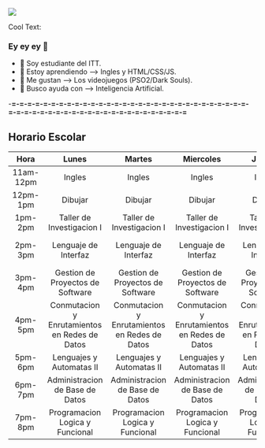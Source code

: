 ![](https://images.cooltext.com/5508515.png)

<a href="http://es.cooltext.com" target="_top"><img src="https://cooltext.com/images/ct_pixel.gif" width="80" height="15" alt="Cool Text: Generador de Logotipos y Gráficos." border="0" /></a>

### **Ey ey ey** 👋
- 🔭 Soy estudiante del ITT.
- 🌱 Estoy aprendiendo --> Ingles y HTML/CSS/JS.
- 👯 Me gustan --> Los videojuegos (PSO2/Dark Souls).
- 🤔 Busco ayuda con --> Inteligencia Artificial.

-**=-=-=-=-=-=-=-=-=-=-=-=-=-=-=-=-=-=-=-=-=-=-=-=-=-=-=-=-=-=-=-=-=-=-=-=-=-=-=-=-=-=-=-=-=-=-=-=-=-=-=-=-=**
##                 Horario Escolar
|    Hora   |                     Lunes                     |                     Martes                    |                   Miercoles                   |                     Jueves                    |                    Viernes                    |
|:---------:|:---------------------------------------------:|:---------------------------------------------:|:---------------------------------------------:|:---------------------------------------------:|:---------------------------------------------:|
| 11am-12pm |                     Ingles                    |                     Ingles                    |                     Ingles                    |                     Ingles                    |                     Ingles                    |
|  12pm-1pm |                    Dibujar                    |                    Dibujar                    |                    Dibujar                    |                    Dibujar                    |                    Dibujar                    |
|  1pm-2pm  |           Taller de Investigacion I           |           Taller de Investigacion I           |           Taller de Investigacion I           |           Taller de Investigacion I           |                                               |
|  2pm-3pm  |             Lenguaje de  Interfaz             |             Lenguaje de  Interfaz             |             Lenguaje de  Interfaz             |             Lenguaje de  Interfaz             |        Gestion de Proyectos de Software       |
|  3pm-4pm  |        Gestion de Proyectos de Software       |        Gestion de Proyectos de Software       |        Gestion de Proyectos de Software       |        Gestion de Proyectos de Software       |        Gestion de Proyectos de Software       |
|  4pm-5pm  | Conmutacion y Enrutamientos en Redes de Datos | Conmutacion y Enrutamientos en Redes de Datos | Conmutacion y Enrutamientos en Redes de Datos | Conmutacion y Enrutamientos en Redes de Datos | Conmutacion y Enrutamientos en Redes de Datos |
|  5pm-6pm  |            Lenguajes y Automatas II           |            Lenguajes y Automatas II           |            Lenguajes y Automatas II           |            Lenguajes y Automatas II           |            Lenguajes y Automatas II           |
|  6pm-7pm  |        Administracion de Base de Datos        |        Administracion de Base de Datos        |        Administracion de Base de Datos        |        Administracion de Base de Datos        |        Administracion de Base de Datos        |
|  7pm-8pm  |        Programacion Logica y Funcional        |        Programacion Logica y Funcional        |        Programacion Logica y Funcional        |        Programacion Logica y Funcional        |                                               |
<!--
**AmadorFernando/amadorfernando** is a ✨ _special_ ✨ repository because its `README.md` (this file) appears on your GitHub profile.

Here are some ideas to get you started:
